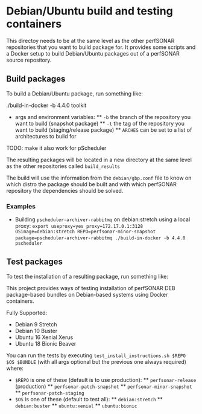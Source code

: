 # Debian/Ubuntu build and testing containers
This directoy needs to be at the same level as the other perfSONAR repositories that you want to build package for.  It provides some scripts and a Docker setup to build Debian/Ubuntu packages out of a perfSONAR source repository.

## Build packages
To build a Debian/Ubuntu package, run something like:

./build-in-docker -b 4.4.0 toolkit

 * args and environment variables:
 ** `-b` the branch of the repository you want to build (snapshot package)
 ** `-t` the tag of the repository you want to build (staging/release package)
 ** `ARCHES` can be set to a list of architectures to build for

TODO: make it also work for pScheduler

The resulting packages will be located in a new directory at the same level as the other repositories called `build_results`

The build will use the information from the `debian/gbp.conf` file to know on which distro the package should be built and with which perfSONAR repository the dependencies should be solved.


### Examples

 * Building `pscheduler-archiver-rabbitmq` on debian:stretch using a local proxy:
`export useproxy=yes proxy=172.17.0.1:3128 OSimage=debian:stretch REPO=perfsonar-minor-snapshot`
`package=pscheduler-archiver-rabbitmq ./build-in-docker -b 4.4.0 pscheduler`

## Test packages
To test the installation of a resulting package, run something like:

This project provides ways of testing installation of perfSONAR DEB package-based bundles on Debian-based systems using Docker containers.

Fully Supported:
 * Debian 9 Stretch
 * Debian 10 Buster
 * Ubuntu 16 Xenial Xerus
 * Ubuntu 18 Bionic Beaver

You can run the tests by executing `test_install_instructions.sh $REPO $OS $BUNDLE` (with all args optional but the previous one always required) where:

 * `$REPO` is one of these (default is to use production):
 ** `perfsonar-release` (production)
 ** `perfsonar-patch-snapshot`
 ** `perfsonar-minor-snapshot`
 ** `perfsonar-patch-staging`
 * `$OS` is one of these (default to test all):
 ** `debian:stretch`
 ** `debian:buster`
 ** `ubuntu:xenial`
 ** `ubuntu:bionic`

